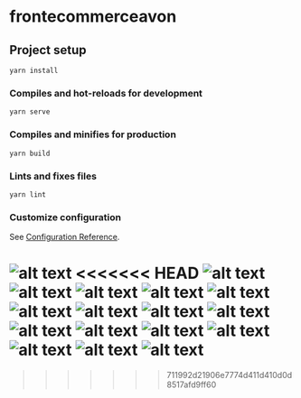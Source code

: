 # frontecommerceavon

## Project setup

```
yarn install
```

### Compiles and hot-reloads for development

```
yarn serve
```

### Compiles and minifies for production

```
yarn build
```

### Lints and fixes files

```
yarn lint
```

### Customize configuration

See [Configuration Reference](https://cli.vuejs.org/config/).

![alt text](https://github.com/CHAOUNI-Hamza/AppEcomFrotVuejs/blob/main/public/images/2.png)
<<<<<<< HEAD
![alt text](https://github.com/CHAOUNI-Hamza/AppEcomFrotVuejs/blob/main/public/images/1.png)
![alt text](https://github.com/CHAOUNI-Hamza/AppEcomFrotVuejs/blob/main/public/images/3.png)
![alt text](https://github.com/CHAOUNI-Hamza/AppEcomFrotVuejs/blob/main/public/images/4.png)
![alt text](https://github.com/CHAOUNI-Hamza/AppEcomFrotVuejs/blob/main/public/images/5.png)
![alt text](https://github.com/CHAOUNI-Hamza/AppEcomFrotVuejs/blob/main/public/images/6.png)
![alt text](https://github.com/CHAOUNI-Hamza/AppEcomFrotVuejs/blob/main/public/images/7.png)
![alt text](https://github.com/CHAOUNI-Hamza/AppEcomFrotVuejs/blob/main/public/images/8.png)
![alt text](https://github.com/CHAOUNI-Hamza/AppEcomFrotVuejs/blob/main/public/images/9.png)
![alt text](https://github.com/CHAOUNI-Hamza/AppEcomFrotVuejs/blob/main/public/images/1.png)
![alt text](https://github.com/CHAOUNI-Hamza/AppEcomFrotVuejs/blob/main/public/images/11.png)
![alt text](https://github.com/CHAOUNI-Hamza/AppEcomFrotVuejs/blob/main/public/images/12.png)
![alt text](https://github.com/CHAOUNI-Hamza/AppEcomFrotVuejs/blob/main/public/images/13.png)
![alt text](https://github.com/CHAOUNI-Hamza/AppEcomFrotVuejs/blob/main/public/images/14.png)
![alt text](https://github.com/CHAOUNI-Hamza/AppEcomFrotVuejs/blob/main/public/images/15.png)
![alt text](https://github.com/CHAOUNI-Hamza/AppEcomFrotVuejs/blob/main/public/images/16.png)
![alt text](https://github.com/CHAOUNI-Hamza/AppEcomFrotVuejs/blob/main/public/images/17.png)
=======

> > > > > > > 711992d21906e7774d411d410d0d8517afd9ff60
